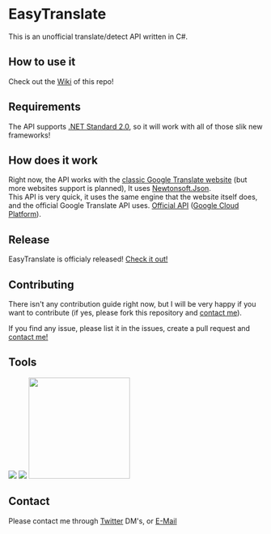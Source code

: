 # EasyTranslate

This is an unofficial translate/detect API written in C#. <br/>

## How to use it

Check out the [Wiki](https://github.com/TheMulti0/EasyTranslate/wiki/1.-Installing-the-package) of this repo!

## Requirements

The API supports [.NET Standard 2.0](https://docs.microsoft.com/en-us/dotnet/standard/net-standard), so it will work with all of those slik new frameworks!

## How does it work

Right now, the API works with the [classic Google Translate website](https://translate.google.com/) (but more websites support is planned), 
It uses [Newtonsoft.Json](https://github.com/JamesNK/Newtonsoft.Json). <br/>
This API is very quick, it uses the same engine that the website itself does, and the official Google Translate API uses.
[Official API](https://cloud.google.com/translate/)
([Google Cloud Platform](https://cloud.google.com/)).<br/>
 
## Release

EasyTranslate is officialy released! [Check it out!](http://nuget.org/packages/TheMulti0.EasyTranslate/)

## Contributing

There isn't any contribution guide right now, but I will be very happy if you want to contribute (if yes, please fork this repository and [contact me](#contact)). <br/>

If you find any issue, please list it in the issues, create a pull request and [contact me!](#contact)


## Tools

[<img src="https://www.shalevsoft.co.il/wp-content/uploads/2016/01/JetBrains-ReSharper-2-200x200.jpg">](https://www.jetbrains.com/resharper/)
[<img src="https://uatsac.sites.cogno-sys.com/wp-content/uploads/sites/33/2016/05/Visual-Studi1.png">](https://www.visualstudio.com)
[<img src="https://www.newtonsoft.com/content/images/twitterlogo.png" width="200" height="200">](https://github.com/JamesNK/Newtonsoft.Json)</br>

## <a name="contact">Contact

Please contact me through [Twitter](https://twitter.com/TheMulti0) DM's, or [E-Mail](mailto:multi@codeprecise.com)

</a>
